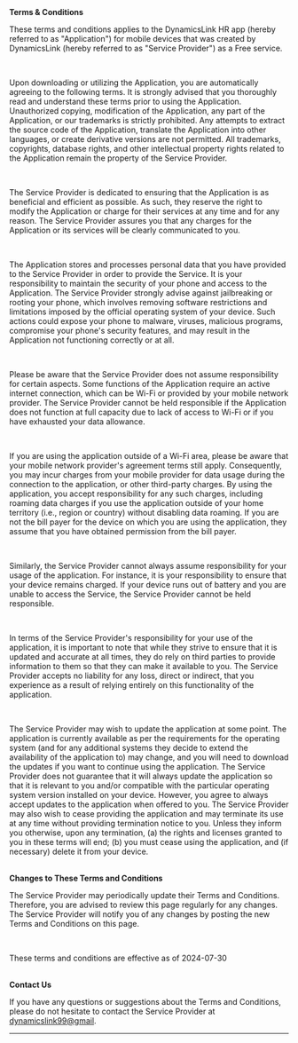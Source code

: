  <body>
    <strong>Terms &amp; Conditions</strong><br>
    <p>These terms and conditions applies to the DynamicsLink HR app (hereby referred to as "Application") for mobile
        devices that was created by DynamicsLink (hereby referred to as "Service Provider") as a Free service.</p><br>
    <p>Upon downloading or utilizing the Application, you are automatically agreeing to the following terms. It is
        strongly advised that you thoroughly read and understand these terms prior to using the Application.
        Unauthorized copying, modification of the Application, any part of the Application, or our trademarks is
        strictly prohibited. Any attempts to extract the source code of the Application, translate the Application into
        other languages, or create derivative versions are not permitted. All trademarks, copyrights, database rights,
        and other intellectual property rights related to the Application remain the property of the Service Provider.
    </p><br>
    <p>The Service Provider is dedicated to ensuring that the Application is as beneficial and efficient as possible. As
        such, they reserve the right to modify the Application or charge for their services at any time and for any
        reason. The Service Provider assures you that any charges for the Application or its services will be clearly
        communicated to you.</p><br>
    <p>The Application stores and processes personal data that you have provided to the Service Provider in order to
        provide the Service. It is your responsibility to maintain the security of your phone and access to the
        Application. The Service Provider strongly advise against jailbreaking or rooting your phone, which involves
        removing software restrictions and limitations imposed by the official operating system of your device. Such
        actions could expose your phone to malware, viruses, malicious programs, compromise your phone's security
        features, and may result in the Application not functioning correctly or at all.</p>
    </div><br>
    <p>Please be aware that the Service Provider does not assume responsibility for certain aspects. Some functions of
        the Application require an active internet connection, which can be Wi-Fi or provided by your mobile network
        provider. The Service Provider cannot be held responsible if the Application does not function at full capacity
        due to lack of access to Wi-Fi or if you have exhausted your data allowance.</p><br>
    <p>If you are using the application outside of a Wi-Fi area, please be aware that your mobile network provider's
        agreement terms still apply. Consequently, you may incur charges from your mobile provider for data usage during
        the connection to the application, or other third-party charges. By using the application, you accept
        responsibility for any such charges, including roaming data charges if you use the application outside of your
        home territory (i.e., region or country) without disabling data roaming. If you are not the bill payer for the
        device on which you are using the application, they assume that you have obtained permission from the bill
        payer.</p><br>
    <p>Similarly, the Service Provider cannot always assume responsibility for your usage of the application. For
        instance, it is your responsibility to ensure that your device remains charged. If your device runs out of
        battery and you are unable to access the Service, the Service Provider cannot be held responsible.</p><br>
    <p>In terms of the Service Provider's responsibility for your use of the application, it is important to note that
        while they strive to ensure that it is updated and accurate at all times, they do rely on third parties to
        provide information to them so that they can make it available to you. The Service Provider accepts no liability
        for any loss, direct or indirect, that you experience as a result of relying entirely on this functionality of
        the application.</p><br>
    <p>The Service Provider may wish to update the application at some point. The application is currently available as
        per the requirements for the operating system (and for any additional systems they decide to extend the
        availability of the application to) may change, and you will need to download the updates if you want to
        continue using the application. The Service Provider does not guarantee that it will always update the
        application so that it is relevant to you and/or compatible with the particular operating system version
        installed on your device. However, you agree to always accept updates to the application when offered to you.
        The Service Provider may also wish to cease providing the application and may terminate its use at any time
        without providing termination notice to you. Unless they inform you otherwise, upon any termination, (a) the
        rights and licenses granted to you in these terms will end; (b) you must cease using the application, and (if
        necessary) delete it from your device.</p><br><strong>Changes to These Terms and Conditions</strong>
    <p>The Service Provider may periodically update their Terms and Conditions. Therefore, you are advised to review
        this page regularly for any changes. The Service Provider will notify you of any changes by posting the new
        Terms and Conditions on this page.</p><br>
    <p>These terms and conditions are effective as of 2024-07-30</p><br><strong>Contact Us</strong>
    <p>If you have any questions or suggestions about the Terms and Conditions, please do not hesitate to contact the
        Service Provider at <a href="mailto:dynamicslink99@gmail">dynamicslink99@gmail</a>.</p>
    <hr>

</body>

</html>
